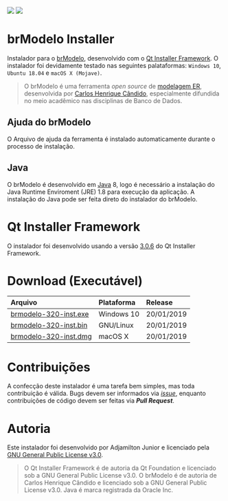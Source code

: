 ![](https://img.shields.io/github/license/ajunior/brmodelo-installer.svg)
![](https://img.shields.io/badge/platform-ubuntu%2018.04+%20|%20windows%207%20|%20windows%2010%20|%20macos%20x-blue.svg)

# brModelo Installer
Instalador para o [brModelo](https://github.com/chcandido/brmodelo), desenvolvido com o [Qt Installer Framework](https://wiki.qt.io/Qt-Installer-Framework). O instalador foi devidamente testado nas seguintes palataformas: ```Windows 10```, ```Ubuntu 18.04``` e ```macOS X (Mojave)```. 

> O brModelo é uma ferramenta *open source* de [modelagem ER](https://pt.wikipedia.org/wiki/Modelo_entidade_relacionamento), desenvolvida por [Carlos Henrique Cândido](https://github.com/chcandido), especialmente difundida no meio acadêmico nas disciplinas de Banco de Dados.

## Ajuda do brModelo
O Arquivo de ajuda da ferramenta é instalado automaticamente durante o processo de instalação.

## Java
O brModelo é desenvolvido em [Java](www.java.com) 8, logo é necessário a instalação do Java Runtime Enviroment (JRE) 1.8 para execução da aplicação. A instalação do Java pode ser feita direto do instalador do brModelo.

# Qt Installer Framework
O instalador foi desenvolvido usando a versão [3.0.6](https://download.qt.io/official_releases/qt-installer-framework/3.0.6/) do Qt Installer Framework.

# Download (Executável)

| Arquivo | Plataforma | Release |
| :--- | :--- | :--- |
| [brmodelo-320-inst.exe]() | Windows 10 | 20/01/2019 |
| [brmodelo-320-inst.bin]() | GNU/Linux | 20/01/2019 |
| [brmodelo-320-inst.dmg]() | macOS X | 20/01/2019 |

# Contribuições
A confecção deste instalador é uma tarefa bem simples, mas toda contribuição é válida. Bugs devem ser informados via [*issue*](https://github.com/ajunior/brmodelo-installer/issues), enquanto contribuições de código devem ser feitas via **_Pull Request_**.

# Autoria
Este instalador foi desenvolvido por Adjamilton Junior e licenciado pela [GNU General Public License v3.0]().
> O Qt Installer Framework é de autoria da Qt Foundation e licenciado sob a GNU General Public License v3.0. O brModelo é de autoria de Carlos Henrique Cândido e licenciado sob a GNU General Public License v3.0. Java é marca registrada da Oracle Inc.